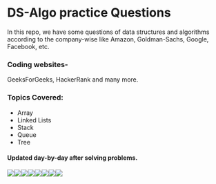 # DS-Algo practice Questions
In this repo, we have some questions of data structures and algorithms according to the company-wise like Amazon, Goldman-Sachs, Google, Facebook, etc.

### Coding websites-
GeeksForGeeks, HackerRank and many more.

### Topics Covered:
- Array
- Linked Lists
- Stack
- Queue
- Tree

#### Updated day-by-day after solving problems.

[![](https://sourcerer.io/fame/sparsh-99/sparsh-99/ds-algo/images/0)](https://sourcerer.io/fame/sparsh-99/sparsh-99/ds-algo/links/0)[![](https://sourcerer.io/fame/sparsh-99/sparsh-99/ds-algo/images/1)](https://sourcerer.io/fame/sparsh-99/sparsh-99/ds-algo/links/1)[![](https://sourcerer.io/fame/sparsh-99/sparsh-99/ds-algo/images/2)](https://sourcerer.io/fame/sparsh-99/sparsh-99/ds-algo/links/2)[![](https://sourcerer.io/fame/sparsh-99/sparsh-99/ds-algo/images/3)](https://sourcerer.io/fame/sparsh-99/sparsh-99/ds-algo/links/3)[![](https://sourcerer.io/fame/sparsh-99/sparsh-99/ds-algo/images/4)](https://sourcerer.io/fame/sparsh-99/sparsh-99/ds-algo/links/4)[![](https://sourcerer.io/fame/sparsh-99/sparsh-99/ds-algo/images/5)](https://sourcerer.io/fame/sparsh-99/sparsh-99/ds-algo/links/5)[![](https://sourcerer.io/fame/sparsh-99/sparsh-99/ds-algo/images/6)](https://sourcerer.io/fame/sparsh-99/sparsh-99/ds-algo/links/6)[![](https://sourcerer.io/fame/sparsh-99/sparsh-99/ds-algo/images/7)](https://sourcerer.io/fame/sparsh-99/sparsh-99/ds-algo/links/7)
